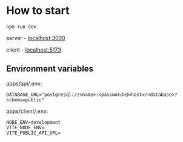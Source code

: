 # How to start

```npm run dev```

server - [localhost:3000](http://localhost:3000)

client - [localhost:5173](http://localhost:5173)

## Environment variables
apps/api/.env:
```
DATABASE_URL="postgresql://<name>:<password>@<host>/<database>?schema=public"
```

apps/client/.env:
```
NODE_ENV=development
VITE_NODE_ENV=
VITE_PUBLIC_API_URL=
```
